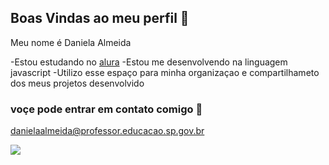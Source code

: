 ## Boas Vindas ao meu perfil 💙

Meu nome é Daniela Almeida 

-Estou estudando no [alura](https://www.alura.com.br)
-Estou me desenvolvendo na linguagem javascript
-Utilizo esse espaço para minha organizaçao e compartilhameto dos meus projetos desenvolvido 

### voçe pode entrar em contato comigo 📧 

danielaalmeida@professor.educacao.sp.gov.br


![](https://tenor.com/pt-BR/view/sad-sorry-im-sorry-stitch-apologetic-gif-12304217)
